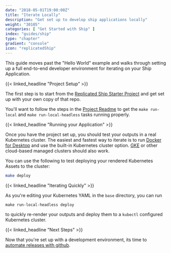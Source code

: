 ```yaml
---
date: "2018-05-01T19:00:00Z"
title: "Iterate Locally"
description: "Get set up to develop ship applications locally"
weight: "30105"
categories: [ "Get Started with Ship" ]
index: "guides/ship"
type: "chapter"
gradient: "console"
icon: "replicatedShip"
---
```


This guide moves past the "Hello World" example and walks through setting up a full end-to-end developer environment for iterating on your Ship Application.

{{< linked_headline "Project Setup" >}}

The first step is to start from the [Replicated Ship Starter Project](https://github.com/replicatedhq/replicated-starter-ship) and get set up with your own copy of that repo.

You'll want to follow the steps in the [Project Readme](https://github.com/replicatedhq/replicated-starter-ship#replicated-ship-starter) to get the `make run-local` and `make run-local-headless` tasks running properly.


{{< linked_headline "Running your  Application" >}}

Once you have the project set up, you should test your outputs in a real Kubernetes cluster. The easiest and fastest way to iterate is to run [Docker for Desktop](https://www.docker.com/products/docker-desktop) and use the built-in Kubernetes cluster option. [GKE](https://cloud.google.com/kubernetes-engine/) or other cloud-based managed clusters should also work. 

You can use the following to test deploying your rendered Kubernetes Assets to the cluster:

```bash
make deploy
```

{{< linked_headline "Iterating Quickly" >}}

As you're editing your Kubernetes YAML in the `base` directory, you can run

```shell
make run-local-headless deploy
```

to quickly re-render your outputs and deploy them to a `kubectl` configured Kubernetes cluster.

{{< linked_headline "Next Steps" >}}

Now that you're set up with a development environment, its time to 
[automate releases with github](../manage-with-github).
